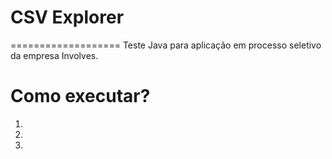 # CSV Explorer 
===================
Teste Java para aplicação em processo seletivo da empresa Involves.

# Como executar?

1.
2.
3.

